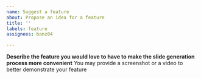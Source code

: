 ```yaml
---
name: Suggest a feature
about: Propose an idea for a feature
title: ''
labels: feature
assignees: banz04

---
```


**Describe the feature you would love to have to make the slide generation process more convenient**
You may provide a screenshot or a video to better demonstrate your feature
